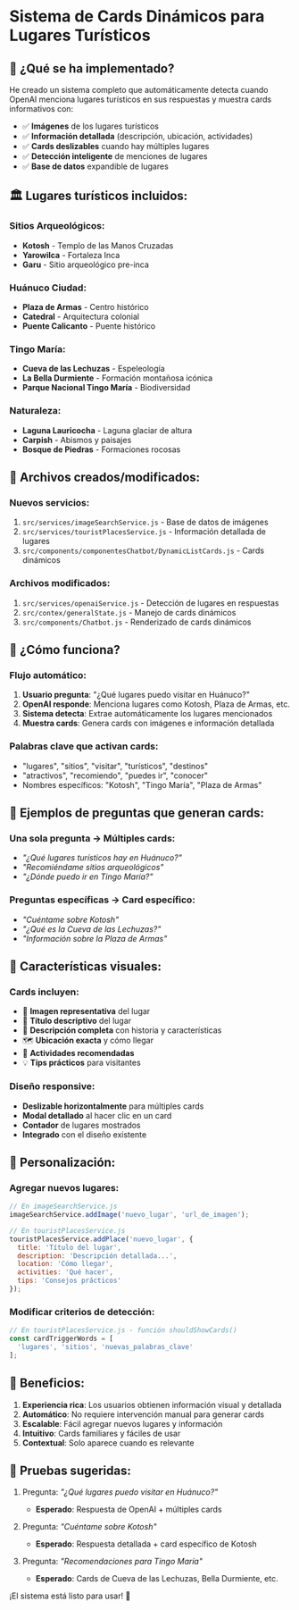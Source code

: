 # Sistema de Cards Dinámicos para Lugares Turísticos

## 🎯 ¿Qué se ha implementado?

He creado un sistema completo que automáticamente detecta cuando OpenAI menciona lugares turísticos en sus respuestas y muestra cards informativos con:

- ✅ **Imágenes** de los lugares turísticos
- ✅ **Información detallada** (descripción, ubicación, actividades)
- ✅ **Cards deslizables** cuando hay múltiples lugares
- ✅ **Detección inteligente** de menciones de lugares
- ✅ **Base de datos** expandible de lugares

## 🏛️ Lugares turísticos incluidos:

### **Sitios Arqueológicos:**
- **Kotosh** - Templo de las Manos Cruzadas
- **Yarowilca** - Fortaleza Inca
- **Garu** - Sitio arqueológico pre-inca

### **Huánuco Ciudad:**
- **Plaza de Armas** - Centro histórico
- **Catedral** - Arquitectura colonial
- **Puente Calicanto** - Puente histórico

### **Tingo María:**
- **Cueva de las Lechuzas** - Espeleología
- **La Bella Durmiente** - Formación montañosa icónica
- **Parque Nacional Tingo María** - Biodiversidad

### **Naturaleza:**
- **Laguna Lauricocha** - Laguna glaciar de altura
- **Carpish** - Abismos y paisajes
- **Bosque de Piedras** - Formaciones rocosas

## 🔧 Archivos creados/modificados:

### **Nuevos servicios:**
1. `src/services/imageSearchService.js` - Base de datos de imágenes
2. `src/services/touristPlacesService.js` - Información detallada de lugares
3. `src/components/componentesChatbot/DynamicListCards.js` - Cards dinámicos

### **Archivos modificados:**
1. `src/services/openaiService.js` - Detección de lugares en respuestas
2. `src/contex/generalState.js` - Manejo de cards dinámicos
3. `src/components/Chatbot.js` - Renderizado de cards dinámicos

## 🤖 ¿Cómo funciona?

### **Flujo automático:**
1. **Usuario pregunta**: "¿Qué lugares puedo visitar en Huánuco?"
2. **OpenAI responde**: Menciona lugares como Kotosh, Plaza de Armas, etc.
3. **Sistema detecta**: Extrae automáticamente los lugares mencionados
4. **Muestra cards**: Genera cards con imágenes e información detallada

### **Palabras clave que activan cards:**
- "lugares", "sitios", "visitar", "turísticos", "destinos"
- "atractivos", "recomiendo", "puedes ir", "conocer"
- Nombres específicos: "Kotosh", "Tingo María", "Plaza de Armas"

## 📝 Ejemplos de preguntas que generan cards:

### **Una sola pregunta → Múltiples cards:**
- *"¿Qué lugares turísticos hay en Huánuco?"*
- *"Recomiéndame sitios arqueológicos"*
- *"¿Dónde puedo ir en Tingo María?"*

### **Preguntas específicas → Card específico:**
- *"Cuéntame sobre Kotosh"*
- *"¿Qué es la Cueva de las Lechuzas?"*
- *"Información sobre la Plaza de Armas"*

## 🎨 Características visuales:

### **Cards incluyen:**
- 📸 **Imagen representativa** del lugar
- 📍 **Título descriptivo** del lugar
- 📝 **Descripción completa** con historia y características
- 🗺️ **Ubicación exacta** y cómo llegar
- 🎯 **Actividades recomendadas**
- 💡 **Tips prácticos** para visitantes

### **Diseño responsive:**
- **Deslizable horizontalmente** para múltiples cards
- **Modal detallado** al hacer clic en un card
- **Contador** de lugares mostrados
- **Integrado** con el diseño existente

## 🔧 Personalización:

### **Agregar nuevos lugares:**
```javascript
// En imageSearchService.js
imageSearchService.addImage('nuevo_lugar', 'url_de_imagen');

// En touristPlacesService.js
touristPlacesService.addPlace('nuevo_lugar', {
  title: 'Título del lugar',
  description: 'Descripción detallada...',
  location: 'Cómo llegar',
  activities: 'Qué hacer',
  tips: 'Consejos prácticos'
});
```

### **Modificar criterios de detección:**
```javascript
// En touristPlacesService.js - función shouldShowCards()
const cardTriggerWords = [
  'lugares', 'sitios', 'nuevas_palabras_clave'
];
```

## 🚀 Beneficios:

1. **Experiencia rica**: Los usuarios obtienen información visual y detallada
2. **Automático**: No requiere intervención manual para generar cards
3. **Escalable**: Fácil agregar nuevos lugares y información
4. **Intuitivo**: Cards familiares y fáciles de usar
5. **Contextual**: Solo aparece cuando es relevante

## 🧪 Pruebas sugeridas:

1. Pregunta: *"¿Qué lugares puedo visitar en Huánuco?"*
   - **Esperado**: Respuesta de OpenAI + múltiples cards

2. Pregunta: *"Cuéntame sobre Kotosh"*
   - **Esperado**: Respuesta detallada + card específico de Kotosh

3. Pregunta: *"Recomendaciones para Tingo María"*
   - **Esperado**: Cards de Cueva de las Lechuzas, Bella Durmiente, etc.

¡El sistema está listo para usar! 🎉
